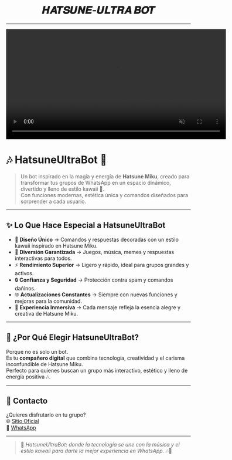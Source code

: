 <h1 align="center">𝑯𝑨𝑻𝑺𝑼𝑵𝑬-𝑼𝑳𝑻𝑹𝑨 𝑩𝑶𝑻</h1>

---

<p align="center">
  <video src="https://cdn.russellxz.click/2613239e.mp4" width="600" autoplay loop muted playsinline></video>
</p>

# 🎶 HatsuneUltraBot 💙

> Un bot inspirado en la magia y energía de **Hatsune Miku**, creado para transformar tus grupos de WhatsApp en un espacio dinámico, divertido y lleno de estilo kawaii 🌸.  
> Con funciones modernas, estética única y comandos diseñados para sorprender a cada usuario.  

---

## ✨ Lo Que Hace Especial a HatsuneUltraBot

- 🌸 **Diseño Único** → Comandos y respuestas decoradas con un estilo kawaii inspirado en Hatsune Miku.  
- 🎤 **Diversión Garantizada** → Juegos, música, memes y respuestas interactivas para todos.  
- ⚡ **Rendimiento Superior** → Ligero y rápido, ideal para grupos grandes y activos.  
- 🔒 **Confianza y Seguridad** → Protección contra spam y comandos dañinos.  
- 🌐 **Actualizaciones Constantes** → Siempre con nuevas funciones y mejoras para la comunidad.  
- 💙 **Experiencia Inmersiva** → Cada mensaje refleja la esencia alegre y creativa de Hatsune Miku.  

---

## 🚀 ¿Por Qué Elegir HatsuneUltraBot?

Porque no es solo un bot.  
Es tu **compañero digital** que combina tecnología, creatividad y el carisma inconfundible de Hatsune Miku.  
Perfecto para quienes buscan un grupo más interactivo, estético y lleno de energía positiva 🎶.  

---

## 📱 Contacto

¿Quieres disfrutarlo en tu grupo?  
🌐 [Sitio Oficial](https://erenxsit.vercel.app)  
📩 [WhatsApp](https://wa.me/18493907272)

---

> 💙 *HatsuneUltraBot: donde la tecnología se une con la música y el estilo kawaii para darte la mejor experiencia en WhatsApp.* 🎶🌸
